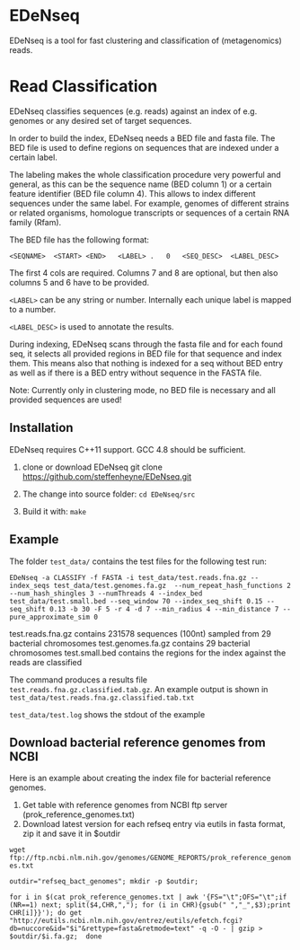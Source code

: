 # EDeNseq

EDeNseq is a tool for fast clustering and classification of (metagenomics) reads.

# Read Classification

EDeNseq classifies sequences (e.g. reads) against an index of e.g. genomes or 
any desired set of target sequences.

In order to build the index, EDeNseq needs a BED file and fasta file. 
The BED file is used to define regions on sequences that are
indexed under a certain label. 

The labeling makes the whole classification procedure very powerful and 
general, as this can be the sequence name (BED column 1) or a certain feature 
identifier (BED file column 4). This allows to index different 
sequences under the same label. For example, genomes of different 
strains or related organisms, homologue transcripts or sequences of a certain 
RNA family (Rfam).

The BED file has the following format:

`<SEQNAME>	<START>	<END>	<LABEL>	.	0	<SEQ_DESC>	<LABEL_DESC>`

The first 4 cols are required. Columns 7 and 8 are optional, but then also 
columns 5 and 6 have to be provided.

`<LABEL>` can be any string or number. Internally each unique label is mapped to
a number. 

`<LABEL_DESC>` is used to annotate the results. 

During indexing, EDeNseq scans through the fasta file and for each found seq, 
it selects all provided regions in BED file for that sequence and index them. 
This means also that nothing is indexed for a seq without BED entry as well as 
if there is a BED entry without sequence in the FASTA file. 

Note: Currently only in clustering mode, no BED file is necessary and all 
provided sequences are used!

## Installation

EDeNseq requires C++11 support. GCC 4.8 should be sufficient. 

1. clone or download EDeNseq
	git clone https://github.com/steffenheyne/EDeNseq.git
	
2. The change into source folder: `cd EDeNseq/src` 

3. Build it with: `make` 

## Example 

The folder `test_data/` contains the test files for the following test run:

`EDeNseq -a CLASSIFY -f FASTA -i test_data/test.reads.fna.gz --index_seqs test_data/test.genomes.fa.gz  --num_repeat_hash_functions 2 --num_hash_shingles 3 --numThreads 4 --index_bed test_data/test.small.bed --seq_window 70 --index_seq_shift 0.15 --seq_shift 0.13 -b 30 -F 5 -r 4 -d 7 --min_radius 4 --min_distance 7 --pure_approximate_sim 0`

test.reads.fna.gz contains 231578 sequences (100nt) sampled from 29 bacterial chromosomes
test.genomes.fa.gz contains 29 bacterial chromosomes
test.small.bed contains the regions for the index against the reads are classified

The command produces a results file `test.reads.fna.gz.classified.tab.gz`. An example output is
shown in `test_data/test.reads.fna.gz.classified.tab.txt`

`test_data/test.log` shows the stdout of the example 

## Download bacterial reference genomes from NCBI

Here is an example about creating the index file for bacterial reference genomes. 

1. Get table with reference genomes from NCBI ftp server (prok_reference_genomes.txt)
2. Download latest version for each refseq entry via eutils in fasta format, zip it and save it in $outdir 

`wget ftp://ftp.ncbi.nlm.nih.gov/genomes/GENOME_REPORTS/prok_reference_genomes.txt`

`outdir="refseq_bact_genomes"; mkdir -p $outdir;` 

`for i in $(cat prok_reference_genomes.txt | awk '{FS="\t";OFS="\t";if (NR==1) next; split($4,CHR,","); for (i in CHR){gsub(" ","_",$3);print CHR[i]}}'); do
	get "http://eutils.ncbi.nlm.nih.gov/entrez/eutils/efetch.fcgi?db=nuccore&id="$i"&rettype=fasta&retmode=text" -q -O - | gzip > $outdir/$i.fa.gz; 
done`


